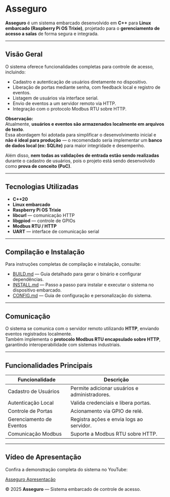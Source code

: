 # Asseguro

**Asseguro** é um sistema embarcado desenvolvido em **C++** para **Linux embarcado (Raspberry Pi OS Trixie)**, projetado para o **gerenciamento de acesso a salas** de forma segura e integrada.

---

## Visão Geral

O sistema oferece funcionalidades completas para controle de acesso, incluindo:

- Cadastro e autenticação de usuários diretamente no dispositivo.  
- Liberação de portas mediante senha, com feedback local e registro de eventos.  
- Listagem de usuários via interface serial.  
- Envio de eventos a um servidor remoto via HTTP.  
- Integração com o protocolo Modbus RTU sobre HTTP.

**Observação:**  
Atualmente, **usuários e eventos são armazenados localmente em arquivos de texto**.  
Essa abordagem foi adotada para simplificar o desenvolvimento inicial e **não é ideal para produção** — o recomendado seria implementar um **banco de dados local (ex: SQLite)** para maior integridade e desempenho.  

Além disso, **nem todas as validações de entrada estão sendo realizadas** durante o cadastro de usuários, pois o projeto está sendo desenvolvido como **prova de conceito (PoC)**.

---

## Tecnologias Utilizadas

- **C++20**  
- **Linux embarcado**  
- **Raspberry Pi OS Trixie**  
- **libcurl** — comunicação HTTP  
- **libgpiod** — controle de GPIOs  
- **Modbus RTU / HTTP**  
- **UART** — interface de comunicação serial  

---

## Compilação e Instalação

Para instruções completas de compilação e instalação, consulte:

- [BUILD.md](./docs/BUILD.md) — Guia detalhado para gerar o binário e configurar dependências.  
- [INSTALL.md](./docs/INSTALL.md) — Passo a passo para instalar e executar o sistema no dispositivo embarcado.  
- [CONFIG.md](./docs/CONFIG.md) — Guia de configuração e personalização do sistema.  

---

## Comunicação

O sistema se comunica com o servidor remoto utilizando **HTTP**, enviando eventos registrados localmente.  
Também implementa o **protocolo Modbus RTU encapsulado sobre HTTP**, garantindo interoperabilidade com sistemas industriais.

---

## Funcionalidades Principais

| Funcionalidade | Descrição |
|----------------|------------|
| Cadastro de Usuários | Permite adicionar usuários e administradores. |
| Autenticação Local | Valida credenciais e libera portas. |
| Controle de Portas | Acionamento via GPIO de relé. |
| Gerenciamento de Eventos | Registra ações e envia logs ao servidor. |
| Comunicação Modbus | Suporte a Modbus RTU sobre HTTP. |

---

## Vídeo de Apresentação

Confira a demonstração completa do sistema no YouTube:

[Asseguro Apresentação](https://youtu.be/ZScxTI4xp3A)

© 2025 **Asseguro** — Sistema embarcado de controle de acesso.
